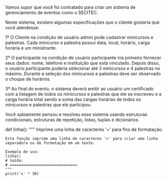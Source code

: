 Vamos supor que você foi contratado para criar um sistema de gerenciamento de eventos como o SECITEC.

Neste sistema, existem algumas especificações que o cliente gostaria que você atendesse:

1º O Cliente na condição de usuário admin pode cadastrar minicursos e palestras. Cada minicurso e palestra possui data, local, horário, carga horária e um ministrante.

2º O participante na condição de usuário participante iria primeiro fornecer seus dados: nome, telefone e instituição que está vinculado. Depois disso, o usuário participante poderia selecionar até 3 minicursos e 4 palestras no máximo. Durante a seleção dos minicursos e palestras deve ser observado o choque de horários. 

3º Ao final do evento, o sistema deverá emitir ao usuário um certificado com a listagem de todos os minicursos e palestras que ele se inscreveu e a carga horária total sendo a soma das cargas horárias de todos os minicursos e palestras que ele participou. 

Você sabiamente pensou e resolveu esse sistema usando estruturas condicionais, estruturas de repetição, listas, tuplas e dicionários.

def linha():
    """
    Imprime uma linha de caracteres '=' para fins de formatação.

    Esta função imprime uma linha de caracteres '=' para criar uma linha separadora ou de formatação em um texto.

    Exemplo de uso:
    linha()
    # Saída:
    # ==============================
    """
    print('=' * 30)